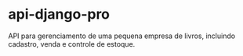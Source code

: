 # api-django-pro
API para gerenciamento de uma pequena empresa de livros, incluindo cadastro, venda e controle de estoque.
